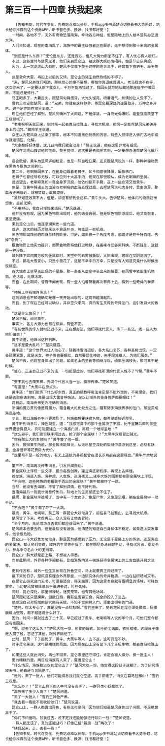 # 第三百一十四章 扶我起来
        【告知书友，时代在变化，免费站点难以长存，手机app多书源站点切换看书大势所趋，站长给你推荐的这个换源APP，听书音色多、换源、找书都好使！】
       一时间，各地不宁，天外有奇物坠落南海，牵动各方神经，但是陆地上的人根本没有办法进大洋。
       人们只知道，现在的南海乱了，海族中的霸主级强者正在厮杀，无不想得到那十米高的金属体。
       “到底是什么东西？”无论是东方，还是西方，但凡大势力都坐不住了，有人忧心有人眼红。
       不过，这些暂时与楚风无关，他们来到昆仑山，被这群大妖热情招待，像是节日庆典般。
       因为，上一次龙虎山大战时，楚风不仅救下獒王这样的绝世高手，还曾救下雪豹王、马王等人。
       这是救命大恩，再加上以前的交情，昆仑山的诸王自然热络的不得了。
       “来，楚风兄弟我们喝酒，那些烦心的事不要想，哪怕你衰退成普通人，老马我也不在乎，这次你来了，一定要认识下我女儿，千万不能再错过了，我回头就将她从藏地那座庙宇中喊回来，不能总是修行。”
       马王喝多了，大着舌头，跟楚风勾肩搭背，大光头锃亮，喷着酒气，热情的让人受不了。
       雪豹王也安慰楚风，道：“兄弟，你就在这样静养，等昆仑最深处的迷雾散开，万神之乡开启，说不定你能在那里复原。”
       现在他们已经了解到，楚风的确出了大问题，不是佯装，一身乌光弥漫时，能量强度跌落下王级领域了。
       “老喇嘛明天就回来，到时候一起去喜马拉雅山，寻找大机缘，相信一定能帮楚风兄弟破开身上的诅咒。”藏羚羊王说道。
       众王以为楚风身上沾染了邪祟，根本不知道黑色物质的厉害，有些人觉得进入佛门古地中或许就能镇压、化解。
       “大家都好好休整，这几日内我们就会动身！”獒王说道，他在这里非常有威信。
       楚风在龙虎山救过他的性命，獒王觉得，这次要是去那座古刹，一定要想办法帮楚风化解厄难。
       宴会散后，黄牛为楚风详细检查，也是一阵目瞪口呆，还真跟楚风说的一样，那种神秘物质在黑色与银色之间转化。
       第二日，老喇嘛回来了，在他身边跟着老狮子，如今彻底被降服，皈依佛门。
       老狮子也曾经号称无敌，可以位列十大高手内，但现在却很顺从，成为老喇嘛的坐骑。
       远远望去，老喇嘛真如一尊金身罗汉般，他依约割开手腕，送上一些血液交给黄牛。
       但是，当黄牛将诸王的血液与老喇嘛的血液处理过后，去帮楚风洗礼肉身时，景象诡异，那血液还未临近，就被焚烧，直接成灰。
       “虽然知道效果不大，但是，却没有想到会这样。”黄牛头大，告诉楚风，他体内的物质超出想象，目前无解。
       “不用担心，我自己慢慢来适应。”楚风说道。
       他并没有悲观，因为黑色物质出现时，他的确会衰弱，但是银色物质浮现后，他又能恢复，甚至更强。
       来到昆仑山后，他逐渐摸索出一些门道。
       或许，这次的经历对他来说不算是坏事，可能是一桩机缘。
       黑色物质腐蚀他的肉身与精神能量，可是，如果换一个角度考虑，那或许是在千锤百炼，去掉“杂质”。
       银色物质让他实力提升，而黑色物质将他打进地狱，在高峰与低谷间转换，不断往复，这就是一种淬炼。
       域外降下如同魔方般的金属体时，天空中的云雾被撕裂，太阳出现，可现在又阴沉沉了。
       不过，鹅毛大雪变小，只是小雪花了，这是不幸中的万幸，只是没有人知道究竟什么时候出现晴空。
       各大城市上空早先出现的千星藤，那一条条从虚空中长出来的藤蔓，在风雪中依旧生机勃勃，还活着，无惧冰寒。
       而且，在此期间，曾有传闻出现，有一些人沿着藤蔓再次攀爬上去，得到一些奇异的拳谱等。
       “神藤上空有域外传承！”
       这则消息也不知道确切是哪一天开始出现的，这两日越演越烈。
       而且，到了现在已经可以确认，并非空穴来风，真的有生灵得到奇异法门，这引发巨大的轰动。
       “这是什么情况？！”
       楚风不解，询问黄牛。
       事实上，各方大势力也都在惊异，有些不安。
       “有些世界的传人暂时还过不来，正在想办法，他们寻找代言人，传下一些法，找一些人为他们做事！”
       黄牛说道，他做出这种判断。
       “这不是要大乱吗？”楚风蹙眉。
       黄牛道：“这个世界太让人动心了，随着冰雪消退后，各大名山复苏，各种圣树出现，一定会硕果累累，就是天女、神子等也要眼红，自然要显化神迹，用手段笼络人，为他们服务。”
       楚风不爽，他现在身体出了问题，如果名山的圣树等相继浮现，硕果压满枝头，那可真不是时候。
       “放心，正主自己过不来的话，一切都是虚的，他们寻找所谓的代言人成不了气候。”黄牛不屑。
       “要不我也去爬天梯，先混个代言人当一当，骗种传承。”楚风笑道。
       “有道理！”大黑牛在旁点头。
       黄牛道：“他们能传下什么好东西，真正的镇教呼吸法肯定是不能外泄的，不用理会。我们还是去那座古刹吧，真要出现大雷音呼吸法，足以让域外的金身菩萨都要眼红！”
       两日后，南海传来更为准确的消息。
       所谓的魔方真的像是有魔力，蕴含着大蛇化蛟龙之法，蕴有诸多海族传承的法门，那里变成海底圣地。
       至此，那口海眼外争斗更激烈了，各族都想要获得名额，都希望能接近那里。
       黄牛听到消息后，神色凝重，道：“我感觉海中的那个金属块了不得，比千星藤后面的那些世界更舍得投入，真可能要建立一个海族门派，再现一个地球圣地！”
       “这么邪乎，我们能否联手闯过去，抢了那个金属块！？”大黑牛双眼冒出贼光。
       “你有那么大的本领吗？”黄牛瞥了他一眼。
       因为，按照黄牛所说，那金属块能降世，从无尽星空深处的裂缝中漂浮到这里，必然有妖圣、金身菩萨等花费巨大代价。
       “这里可不是一般的地方，有无上道统的鼻祖都曾在漫长岁月前在这里喋血。”黄牛严肃地说道。
       第三日，南海再次传来消息，引发世间轰动。
       那金属块上浮现一些文字，提示各族创教，建立海底新秩序，再现上古辉煌。
       蛟龙族、海底人族、海神虎、人鱼族、巡海夜叉……诸多大族的图案都在那金属块上浮现。
       “不会吧，这些种族的老祖联手弄出的金属块？”黄牛都被吓了一跳。
       当然，他没有去海底，不曾了解到详情，也不好判断。
       当南海最后一则震世消息传出后，陆地上的生灵彻底坐不住了。
       据闻，那金属块半透明了，当中有一个女女子，像是尸体，又像是沉眠，躺在金属块中一动不动。
       “不会吧？”黄牛都了吓了一大跳。
       最终，黄牛、老喇嘛、獒王等一群昆仑大妖动身了，前往喜马拉雅山，去寻找大机缘。
       楚风留了下来，考虑再三，众人没有让他去冒险。
       “半个月内，无论成功与否我们都应该回来了。”黄牛说道。
       楚风原本也要去的，但是最后没有逞强，他清楚的知道自己身状体不稳定，如果遇上突发事件，他会很危险。
       昆仑山一干大妖急匆匆动身，那是因为感受到了压力，无论是千星藤上方的传承，还是海底的金属块，都让他们觉得，域外的生灵等不及了，都在想尽办法获取主动，寻找代言者，借助外力，参与争夺名山上的圣树等。
       昆仑山一群大妖秘密上路，不想被人得悉。
       而在此期间，外界各种传闻都有，比如海族内某一强族获得金属块上的上古血脉开启之法等。
       更有传言称，域外一些生灵出现在折叠空间，马上就要真正闯过来了。
       接下来的日子，楚风没有理会外界那些，一边研究体内的奇异物质，一边在钻研场域天书。
       在昆仑山研究这门天书，可谓最适合，得天独厚，因为这里本身就有很明显的场域，可释放雷电，当初楚风曾被琢磨鸟王骗进去过，险些死掉。
       同时，昆仑深处，那里很神秘，迷雾笼罩，也有其他场域。
       楚风起初还只是摸索，但数日后，竟有些废寝忘食，完全的投入了进去。
       他发现自己对场域的研究颇有天赋，不知不觉间竟入门，琢磨出很多的门道。
       “楚兄，你太专心了，真是没有一点忧愁啊。”雪豹王来了，见到楚风在昆仑深处摸索，抚摸巍峨山壁等，都不知道说什么好了。
       因为，时间一晃就过去了二十天，早已超过了黄牛、老喇嘛等人说的半个月，可他们至今都没有能回来。
       “啊，过去了这么久？”楚风大吃一惊，他霍的醒转，如今他尘满面，衣衫褴褛，这段日子像是入魔了般，忘记了其他，跟外界隔绝了。
       此时，楚风一下子担忧了，黄牛、大黑牛等人一去不返，这可真是不妙。
       对于昆仑来说，这可是糟糕的局面，因为现在山上没有留下几个王极生物，都去喜马拉雅山了。
       如果这些人就此消失，再也不回来，昆仑哪里还守得住，肯定会被人瓜分，换一批主人！
       更为糟糕的是，两日后海族有人来了，要进昆仑山！
       “什么情况，海族都进攻到昆仑山了？”楚风大吃一惊，他觉得这段日子迷糊了，为了研究场域天书，他真是与世隔绝了。
       “是的，来了一批人，他们可能得悉我们昆仑空虚，高手都走了，消失在喜马拉雅山！”雪豹王叹息。
       “怎么办？！”昆仑山剩下的人中可没有高手了，一群异类小妖都慌了。
       “海族来了多少人马？！”楚风问道。
       “来了一大批人！”雪豹王神色严肃。
       “我去看一看能不能收拾他们！”楚风说道。
       昆仑山上，一群人都露出异色，有些无可奈何，因为他们知道楚风身体出了问题，不是绝世高手了。
       “你们不相信吗，扶我过去，说不定我还能勉强进行最后一战！”楚风说道。
       一群人都无语了，真的还能战吗？好像已经“最后一战”两次了！
       “扶我起来，走，去看一看！”
       【告知书友，时代在变化，免费站点难以长存，手机app多书源站点切换看书大势所趋，站长给你推荐的这个换源APP，听书音色多、换源、找书都好使！】